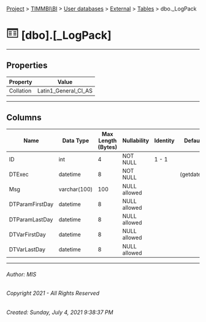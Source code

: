 #### 

[Project](../../../../index.md) > [TIMMBI\\BI](../../../index.md) > [User databases](../../index.md) > [External](../index.md) > [Tables](Tables.md) > dbo._LogPack

# ![Tables](../../../../Images/Table32.png) [dbo].[_LogPack]

---

## <a name="#properties"></a>Properties

| Property | Value |
|---|---|
| Collation | Latin1_General_CI_AS |


---

## <a name="#columns"></a>Columns

| Name | Data Type | Max Length (Bytes) | Nullability | Identity | Default |
|---|---|---|---|---|---|
| ID | int | 4 | NOT NULL | 1 - 1 |  |
| DTExec | datetime | 8 | NOT NULL |  | (getdate()) |
| Msg | varchar(100) | 100 | NULL allowed |  |  |
| DTParamFirstDay | datetime | 8 | NULL allowed |  |  |
| DTParamLastDay | datetime | 8 | NULL allowed |  |  |
| DTVarFirstDay | datetime | 8 | NULL allowed |  |  |
| DTVarLastDay | datetime | 8 | NULL allowed |  |  |


---

###### Author:  MIS

###### Copyright 2021 - All Rights Reserved

###### Created: Sunday, July 4, 2021 9:38:37 PM


